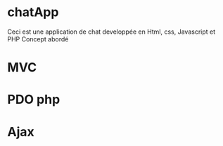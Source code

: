 # chatApp
Ceci est une application de chat developpée en Html, css, Javascript et PHP
Concept abordé
# MVC
# PDO php
# Ajax
